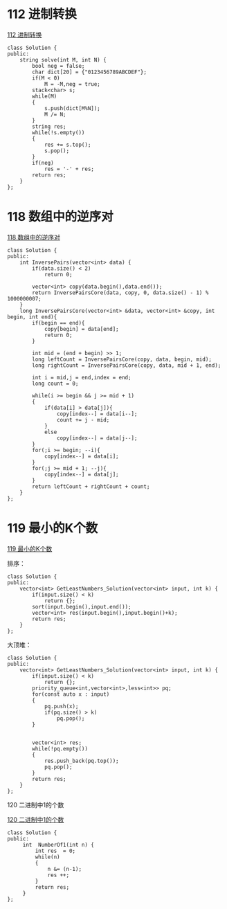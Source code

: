 # 112 进制转换

[112 进制转换](https://www.nowcoder.com/practice/2cc32b88fff94d7e8fd458b8c7b25ec1?tpId=190&&tqId=35410&rp=1&ru=/ta/job-code-high-rd&qru=/ta/job-code-high-rd/question-ranking)

```
class Solution {
public:
    string solve(int M, int N) {        
        bool neg = false;
        char dict[20] = {"0123456789ABCDEF"};
        if(M < 0)
            M = -M,neg = true;
        stack<char> s;
        while(M)
        {
            s.push(dict[M%N]);
            M /= N;
        }
        string res;
        while(!s.empty())
        {
            res += s.top();
            s.pop();
        }
        if(neg)
            res = '-' + res;
        return res;
    }
};
```

# 118 数组中的逆序对

[118 数组中的逆序对](https://www.nowcoder.com/practice/96bd6684e04a44eb80e6a68efc0ec6c5?tpId=190&&tqId=35588&rp=1&ru=/ta/job-code-high-rd&qru=/ta/job-code-high-rd/question-ranking)

```
class Solution {
public:
    int InversePairs(vector<int> data) {
        if(data.size() < 2)
            return 0;
 
        vector<int> copy(data.begin(),data.end());
        return InversePairsCore(data, copy, 0, data.size() - 1) % 1000000007;
    }
    long InversePairsCore(vector<int> &data, vector<int> &copy, int begin, int end){
        if(begin == end){
            copy[begin] = data[end];
            return 0;
        }
  
        int mid = (end + begin) >> 1;
        long leftCount = InversePairsCore(copy, data, begin, mid);
        long rightCount = InversePairsCore(copy, data, mid + 1, end);
        
        int i = mid,j = end,index = end; 
        long count = 0;
        
        while(i >= begin && j >= mid + 1)
		{
            if(data[i] > data[j]){
                copy[index--] = data[i--];
                count += j - mid;
            }
            else
                copy[index--] = data[j--];
        }
        for(;i >= begin; --i){
            copy[index--] = data[i];
        }
        for(;j >= mid + 1; --j){
            copy[index--] = data[j];
        }
        return leftCount + rightCount + count;
    }
};
```

# 119 最小的K个数

[119 最小的K个数](https://www.nowcoder.com/ta/job-code-high-rd)

排序：

```
class Solution {
public:
    vector<int> GetLeastNumbers_Solution(vector<int> input, int k) {
        if(input.size() < k)
			return {};
		sort(input.begin(),input.end());
		vector<int> res(input.begin(),input.begin()+k);
		return res;
    }
};
```

大顶堆：

```
class Solution {
public:
    vector<int> GetLeastNumbers_Solution(vector<int> input, int k) {
		if(input.size() < k)
			return {};
        priority_queue<int,vector<int>,less<int>> pq;
		for(const auto x : input)
		{
			pq.push(x);
			if(pq.size() > k)
				pq.pop();
		}
		
		
		vector<int> res;
		while(!pq.empty())
		{
			res.push_back(pq.top());
			pq.pop();
		}	
		return res;
    }
};
```

120 二进制中1的个数

[120 二进制中1的个数](https://www.nowcoder.com/practice/8ee967e43c2c4ec193b040ea7fbb10b8?tpId=190&&tqId=35981&rp=1&ru=/ta/job-code-high-rd&qru=/ta/job-code-high-rd/question-ranking)

```
class Solution {
public:
     int  NumberOf1(int n) {
         int res  = 0;
         while(n)
         {
             n &= (n-1);
             res ++;
         }             
         return res;
     }
};
```

